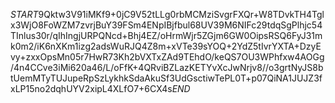 $START$9Qktw3V91iMKf9+0jC9V52tLLg0rbMCMziSvgrFXQr+W8TDvkTH4Tglx3WjO8FoWZM7zvrjBuY39FSm4ENpIBjfbul68UV39M6NIFc29tdqSgPlhjc54TInlus30r/qIhIngjURPQNcd+Bhj4EZ/oHrmWjr5ZGjm6GW0OipsRSQ6FyJ31mk0m2/iK6nXKm1izg2adsWuRJQ4Z8m+xVTe39sYOQ+2YdZ5tIvrYXTA+DzyEvy+zxxOpsMn05r7HwR73Kh2bVXTxZAd9TEhdO/keQS7OU3WPhfxw4AOGg/4n4CCve3iMi620a46/L/oFfK+4QRviBZLazKETYvXcJwNrjv8//o3grtNyJS8btUemMTyTUJupeRpSzLykhkSdaAkuSf3UdGsctiwTePL0T+p07QiNA1JUJZ3fxLP15no2dqhUYV2xipL4XLfO7+6CX4s$END$